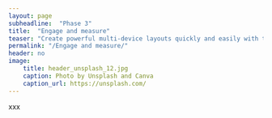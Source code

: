 ```yaml
---
layout: page
subheadline:  "Phase 3"
title:  "Engage and measure"
teaser: "Create powerful multi-device layouts quickly and easily with the 12-column, nest-able Foundation grid."
permalink: "/Engage and measure/"
header: no
image:
    title: header_unsplash_12.jpg
    caption: Photo by Unsplash and Canva
    caption_url: https://unsplash.com/
---
```


xxx
